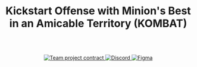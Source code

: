 <h1 align='center'>
  Kickstart Offense with Minion's Best in an Amicable Territory (KOMBAT)
</h1><br><br>
<p align='center'>
  <a href="https://drive.google.com/file/d/1a4r6U2oNJxBAwh4fgWXZtGMSLBPhEqku/view?usp=sharing" target="_blank">
    <img src="https://img.shields.io/badge/Team%20project%20contract-blue?style=for-the-badge&logoColor=white" alt="Team project contract" />
  </a>
  <a href="https://discord.gg/5JrnfmpcfW" target="_blank">
    <img src="https://img.shields.io/badge/Discord-7289DA?style=for-the-badge&logo=discord&logoColor=white" alt="Discord" />
  </a>
  <a href="https://www.figma.com/design/IMXpomXxTOck5LCMg6JdkU/OOP?node-id=0-1&t=Ak8q6kB94L1ysViv-1" target="_blank">
    <img src="https://img.shields.io/badge/Figma-F24E1E?style=for-the-badge&logo=figma&logoColor=white" alt="Figma" />
  </a>
</p>
